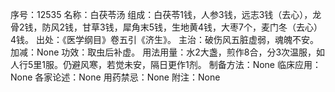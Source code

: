 序号：12535
名称：白茯苓汤
组成：白茯苓1钱，人参3钱，远志3钱（去心），龙骨2钱，防风2钱，甘草3钱，犀角末5钱，生地黄4钱，大枣7个，麦门冬（去心）4钱。
出处：《医学纲目》卷五引《济生》。
主治：破伤风五脏虚弱，魂魄不安。
加减：None
功效：取虫后补虚。
用法用量：水2大盏，煎作8合，分3次温服，如人行5里1服。仍避风寒，若觉未安，隔日更作1剂。
制备方法：None
临床应用：None
各家论述：None
用药禁忌：None
附注：None

